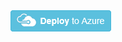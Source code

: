 <a href="https://portal.azure.com/#create/Microsoft.Template/uri/https%3A%2F%2Fraw.githubusercontent.com%2FitsCrowDell%2Fazure-demos%2Fmaster%2F103-create-log-analytics-workspace%2Fazuredeploy.json" target="_blank">
  <img src="https://raw.githubusercontent.com/Azure/azure-quickstart-templates/master/1-CONTRIBUTION-GUIDE/images/deploytoazure.png"/>
</a>
